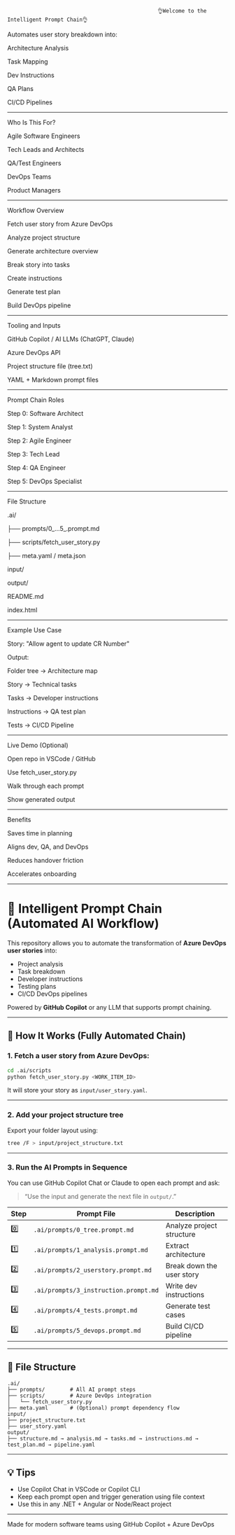                                                     👌Welcome to the Intelligent Prompt Chain👌

Automates user story breakdown into:

Architecture Analysis

Task Mapping

Dev Instructions

QA Plans

CI/CD Pipelines

--------------------

Who Is This For?

Agile Software Engineers

Tech Leads and Architects

QA/Test Engineers

DevOps Teams

Product Managers

-------------------

Workflow Overview

Fetch user story from Azure DevOps

Analyze project structure

Generate architecture overview

Break story into tasks

Create instructions

Generate test plan

Build DevOps pipeline

---------------------

Tooling and Inputs

GitHub Copilot / AI LLMs (ChatGPT, Claude)

Azure DevOps API

Project structure file (tree.txt)

YAML + Markdown prompt files

---------------------

Prompt Chain Roles

Step 0: Software Architect

Step 1: System Analyst

Step 2: Agile Engineer

Step 3: Tech Lead

Step 4: QA Engineer

Step 5: DevOps Specialist

---------------------

File Structure

.ai/

├── prompts/0_...5_.prompt.md

├── scripts/fetch_user_story.py

├── meta.yaml / meta.json

input/

output/

README.md

index.html

----------------------

Example Use Case

Story: "Allow agent to update CR Number"

Output:

Folder tree → Architecture map

Story → Technical tasks

Tasks → Developer instructions

Instructions → QA test plan

Tests → CI/CD Pipeline

---------------------

Live Demo (Optional)

Open repo in VSCode / GitHub

Use fetch_user_story.py

Walk through each prompt

Show generated output

---------------------

Benefits

Saves time in planning

Aligns dev, QA, and DevOps

Reduces handover friction

Accelerates onboarding

---------------------


# 🤖 Intelligent Prompt Chain (Automated AI Workflow)

This repository allows you to automate the transformation of **Azure DevOps user stories** into:
- Project analysis
- Task breakdown
- Developer instructions
- Testing plans
- CI/CD DevOps pipelines

Powered by **GitHub Copilot** or any LLM that supports prompt chaining.

---

## 🔧 How It Works (Fully Automated Chain)

### 1. Fetch a user story from Azure DevOps:

```bash
cd .ai/scripts
python fetch_user_story.py <WORK_ITEM_ID>
```

It will store your story as `input/user_story.yaml`.

---

### 2. Add your project structure tree

Export your folder layout using:

```bash
tree /F > input/project_structure.txt
```

---

### 3. Run the AI Prompts in Sequence

You can use GitHub Copilot Chat or Claude to open each prompt and ask:

> “Use the input and generate the next file in `output/`.”

| Step | Prompt File | Description |
|------|-------------|-------------|
| 0️⃣ | `.ai/prompts/0_tree.prompt.md` | Analyze project structure |
| 1️⃣ | `.ai/prompts/1_analysis.prompt.md` | Extract architecture |
| 2️⃣ | `.ai/prompts/2_userstory.prompt.md` | Break down the user story |
| 3️⃣ | `.ai/prompts/3_instruction.prompt.md` | Write dev instructions |
| 4️⃣ | `.ai/prompts/4_tests.prompt.md` | Generate test cases |
| 5️⃣ | `.ai/prompts/5_devops.prompt.md` | Build CI/CD pipeline |

---

## 📂 File Structure

```
.ai/
├── prompts/        # All AI prompt steps
├── scripts/        # Azure DevOps integration
│   └── fetch_user_story.py
├── meta.yaml       # (Optional) prompt dependency flow
input/
├── project_structure.txt
├── user_story.yaml
output/
├── structure.md → analysis.md → tasks.md → instructions.md → test_plan.md → pipeline.yaml
```

---

## 💡 Tips

- Use Copilot Chat in VSCode or Copilot CLI
- Keep each prompt open and trigger generation using file context
- Use this in any .NET + Angular or Node/React project

---

Made for modern software teams using GitHub Copilot + Azure DevOps
